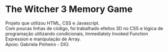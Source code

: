 # The Witcher 3 Memory Game<br>

Projeto que utilizou HTML, CSS e Javascript.<br>
Com poucas linhas de código, foi trabalhado efeitos 3D no CSS e lógica de programação utilizando condicionais, Immediately Invoked Function Expression e manipulação de Array.<br>
Apoio: Gabriela Pinheiro - DIO.
